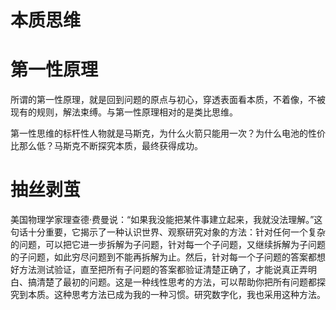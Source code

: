 # 本质思维

# 第一性原理

所谓的第一性原理，就是回到问题的原点与初心，穿透表面看本质，不着像，不被现有的规则，解法束缚。与第一性原理相对的是类比思维。

第一性思维的标杆性人物就是马斯克，为什么火箭只能用一次？为什么电池的性价比那么低？马斯克不断探究本质，最终获得成功。

# 抽丝剥茧

美国物理学家理查德·费曼说：“如果我没能把某件事建立起来，我就没法理解。”这句话十分重要，它揭示了一种认识世界、观察研究对象的方法：针对任何一个复杂的问题，可以把它进一步拆解为子问题，针对每一个子问题，又继续拆解为子问题的子问题，如此穷尽问题到不能再拆解为止。然后，针对每一个子问题的答案都想好方法测试验证，直至把所有子问题的答案都验证清楚正确了，才能说真正弄明白、搞清楚了最初的问题。这是一种线性思考的方法，可以帮助你把所有问题都探究到本质。这种思考方法已成为我的一种习惯。研究数字化，我也采用这种方法。